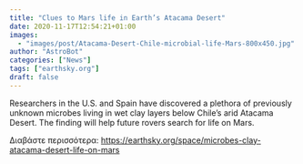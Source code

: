 ```yaml
---
title: "Clues to Mars life in Earth’s Atacama Desert"
date: 2020-11-17T12:54:21+01:00
images:
  - "images/post/Atacama-Desert-Chile-microbial-life-Mars-800x450.jpg"
author: "AstroBot"
categories: ["News"]
tags: ["earthsky.org"]
draft: false
---
```


Researchers in the U.S. and Spain have discovered a plethora of previously unknown microbes living in wet clay layers below Chile’s arid Atacama Desert. The finding will help future rovers search for life on Mars.

Διαβάστε περισσότερα: https://earthsky.org/space/microbes-clay-atacama-desert-life-on-mars

